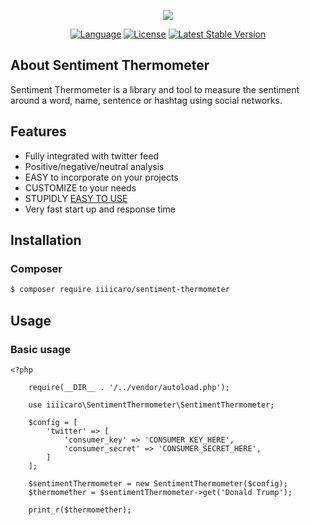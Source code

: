 <p align="center"><img src="https://cdn.rawgit.com/iiiicaro/SentimentThermometer/30d2ae28/logo.png"></p>

<p align="center">
<a href="https://packagist.org/packages/iiiicaro/sentiment-thermometer"><img src="https://img.shields.io/badge/Language-PHP-brightgreen.svg" alt="Language"></a>
<a href="https://packagist.org/packages/iiiicaro/sentiment-thermometer"><img src="https://img.shields.io/badge/License-MIT-blue.svg" alt="License"></a>
<a href="https://packagist.org/packages/iiiicaro/sentiment-thermometer"><img src="https://img.shields.io/badge/Version-1.0-brightgreen.svg" alt="Latest Stable Version"></a>
</p>

## About Sentiment Thermometer
Sentiment Thermometer is a library and tool to measure the sentiment around a word, name, sentence or hashtag using social networks.

## Features

- Fully integrated with twitter feed
- Positive/negative/neutral analysis
- EASY to incorporate on your projects
- CUSTOMIZE to your needs
- STUPIDLY [EASY TO USE](https://github.com/iiiicaro/SentimentThermometer#usage)
- Very fast start up and response time

## Installation

### Composer

```bash
$ composer require iiiicaro/sentiment-thermometer 
```

## Usage

### Basic usage

```
<?php

    require(__DIR__ . '/../vendor/autoload.php');

    use iiiicaro\SentimentThermometer\SentimentThermometer;

    $config = [
        'twitter' => [
            'consumer_key' => 'CONSUMER_KEY_HERE',
            'consumer_secret' => 'CONSUMER_SECRET_HERE',
        ]
    ];

    $sentimentThermometer = new SentimentThermometer($config);
    $thermomether = $sentimentThermometer->get('Donald Trump');
    
    print_r($thermomether);
```

